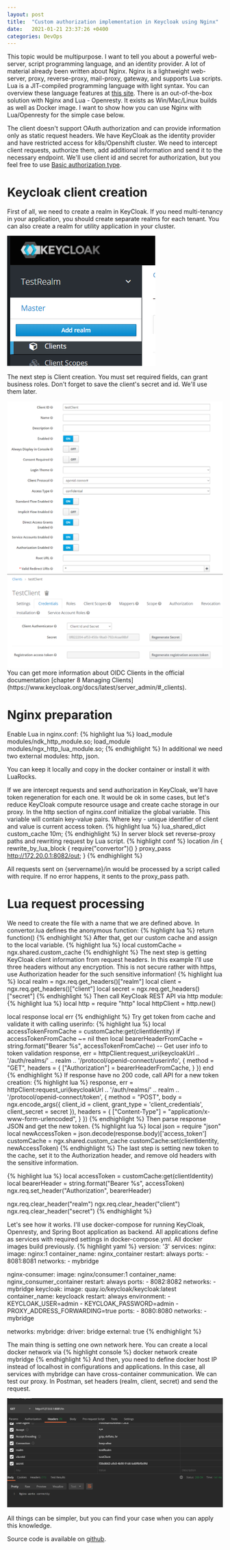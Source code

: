 ```yaml
---
layout: post
title:  "Custom authorization implementation in Keycloak using Nginx"
date:   2021-01-21 23:37:26 +0400
categories: DevOps
---
```


This topic would be multipurpose. I want to tell you about a powerful web-server, script programming language, and an identity provider.
A lot of material already been written about Nginx.
Nginx is a lightweight web-server, proxy, reverse-proxy, mail-proxy, gateway, and supports Lua scripts.
Lua is a JIT-compiled programming language with light syntax. 
You can overview these language features at [this site](https://learnxinyminutes.com/docs/lua/).
There is an out-of-the-box solution with Nginx and Lua - Openresty. 
It exists as Win/Mac/Linux builds as well as Docker image.
I want to show how you can use Nginx with Lua/Openresty for the simple case below.

The client doesn't support OAuth authorization and can provide information only as static request headers.
We have KeyCloak as the identity provider and have restricted access for k8s/Openshift cluster.
We need to intercept client requests, authorize them,  add additional information and send it to the necessary endpoint. We'll use client id and secret for authorization, but you feel free to use [Basic authorization type](https://github.com/keycloak/keycloak/tree/master/examples/basic-auth). 

# Keycloak client creation

First of all, we need to create a realm in KeyCloak.
If you need multi-tenancy in your application, you should create separate realms for each tenant.
You can also create a realm for utility application in your cluster.

<img src="/assets/images/nginx_keycloak/add_realm.png"/>

The next step is Client creation. You must set required fields, can grant business roles.
Don't forget to save the client's secret and id. We'll use them later.

<img src="/assets/images/nginx_keycloak/client_creation.png"/>


<img src="/assets/images/nginx_keycloak/client_secret.png"/>
You can get more information about OIDC Clients in the official documentation [chapter 8 Managing Clients](https://www.keycloak.org/docs/latest/server_admin/#_clients).

# Nginx preparation

Enable Lua in nginx.conf:
{% highlight lua %}
load_module modules/ndk_http_module.so;
load_module modules/ngx_http_lua_module.so;
{% endhighlight %}
In additional we need two external modules: http, json.

You can keep it locally and copy in the docker container or install it with LuaRocks.

If we are intercept requests and send authorization in KeyCloak, we'll
have token regeneration for each one. It would be ok in some cases, but let's reduce KeyCloak compute resource usage and create cache storage in our proxy.
In the http section of nginx.conf initialize the global variable. This variable will contain key-value pairs.
Where key - unique identifier of client and value is current access token.
{% highlight lua %}
lua_shared_dict custom_cache 10m;
{% endhighlight %}
In server block set reverse-proxy paths and rewriting request by Lua script.
{% highlight conf %}
location /in {
  rewrite_by_lua_block { require("convertor")() }
  proxy_pass http://172.20.0.1:8082/out;
}
{% endhighlight %}

All requests sent on {servername}/in would be processed by a script called with require. If no error happens, it sents to the proxy_pass path.

# Lua request processing

We need to create the file with a name that we are defined above. 
In convertor.lua defines the anonymous function:
{% highlight lua %}
return function()
{% endhighlight %}
After that, get our custom cache and assign to the local variable.
{% highlight lua %}
local customCache = ngx.shared.custom_cache
{% endhighlight %}
The next step is getting KeyCloak client information from request headers. In this example I'll use three headers without any encryption. This is not secure rather with https, use Authorization header for the such sensitive information!
{% highlight lua %}
local realm = ngx.req.get_headers()["realm"]
local client = ngx.req.get_headers()["client"]
local secret = ngx.req.get_headers()["secret"]
{% endhighlight %}
Then call KeyCloak REST API via http module:
{% highlight lua %}
local http = require "http"
local httpClient = http.new()

local response
local err
{% endhighlight %}
Try get token from cache and validate it with calling userinfo:
{% highlight lua %}
local accessTokenFromCache = customCache:get(clientIdentity)
if accessTokenFromCache ~= nil then
local bearerHeaderFromCache = string.format("Bearer %s", accessTokenFromCache)
-- Get user info to token validation
        response, err = httpClient:request_uri(keycloakUrl ..
                '/auth/realms/' .. realm .. '/protocol/openid-connect/userinfo', {
            method = "GET",
            headers = {
                ["Authorization"] = bearerHeaderFromCache,
            }
        })
    end
{% endhighlight %}
If response have no 200 code, call API for a new token creation:
{% highlight lua %}
response, err = httpClient:request_uri(keycloakUrl ..
        '/auth/realms/' .. realm .. '/protocol/openid-connect/token', {
    method = "POST",
    body = ngx.encode_args({
        client_id = client,
        grant_type = 'client_credentials',
        client_secret = secret
    }),
    headers = {
        ["Content-Type"] = "application/x-www-form-urlencoded",
    }
})
{% endhighlight %}
Then parse response JSON and get the new token.
{% highlight lua %}
local json = require "json"
local newAccessToken = json.decode(response.body)['access_token']
customCache = ngx.shared.custom_cache
customCache:set(clientIdentity, newAccessToken)
{% endhighlight %}
The last step is setting new token to the cache, set it to the Authorization header, 
and remove old headers with the sensitive information.

{% highlight lua %}
local accessToken = customCache:get(clientIdentity)
local bearerHeader = string.format("Bearer %s", accessToken)
ngx.req.set_header("Authorization", bearerHeader)

ngx.req.clear_header("realm")
ngx.req.clear_header("client")
ngx.req.clear_header("secret")
{% endhighlight %}

Let's see how it works. 
I'll use docker-compose for running KeyCloak, Openresty, and Spring Boot application as backend.
All applications define as services with required settings in docker-compose.yml. All docker images build previously.
{% highlight yaml %}
version: '3'
services:
  nginx:
    image: nginx:1
    container_name: nginx_container
    restart: always
    ports:
      - 8081:8081
    networks:
      - mybridge

  nginx-consumer:
    image: nginx/consumer:1
    container_name: nginx_consumer_container
    restart: always
    ports:
      - 8082:8082
    networks:
      - mybridge
  keycloak:
    image: quay.io/keycloak/keycloak:latest
    container_name: keycloack
    restart: always
    environment:
      - KEYCLOAK_USER=admin
      - KEYCLOAK_PASSWORD=admin
      - PROXY_ADDRESS_FORWARDING=true
    ports:
      - 8080:8080
    networks:
      - mybridge

networks:
  mybridge:
    driver: bridge
    external: true
{% endhighlight %}

The main thing is setting one own network here. You can create a local docker network via
{% highlight console %}
docker network create mybridge
{% endhighlight %}
And then, you need to define docker host IP instead of localhost in configurations and applications.
In this case, all services with mybridge can have cross-container communication.
We can test our proxy. In Postman, set headers (realm, client, secret) and send the request.

<img src="/assets/images/nginx_keycloak/postman.png"/>

All things can be simpler, but you can find your case when you can apply this knowledge.

Source code is available on [github](https://github.com/bocharoviliyav/nginx-lua-keycloak-example).
